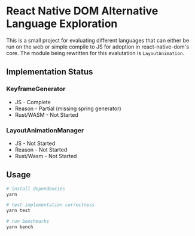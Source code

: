 # React Native DOM Alternative Language Exploration

This is a small project for evaluating different languages that can either be run on the web or simple compile to JS for adoption in react-native-dom's core. The module being rewritten for this evalutation is `LayoutAnimation`.

## Implementation Status

### KeyframeGenerator

- JS - Complete
- Reason - Partial (missing spring generator)
- Rust/WASM - Not Started

### LayoutAnimationManager

- JS - Not Started
- Reason - Not Started
- Rust/Wasm - Not Started

## Usage

```sh
# install dependencies
yarn

# test implementation correctness
yarn test

# run benchmarks
yarn bench
```

